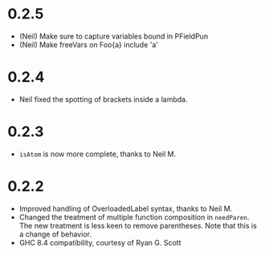 # 0.2.5
 - (Neil) Make sure to capture variables bound in PFieldPun 
 - (Neil) Make freeVars on Foo{a} include 'a'
# 0.2.4
 - Neil fixed the spotting of brackets inside a lambda.
# 0.2.3
 - `isAtom` is now more complete, thanks to Neil M.
# 0.2.2
 - Improved handling of OverloadedLabel syntax, thanks to Neil M.
 - Changed the treatment of multiple function composition in `needParen`.
    The new treatment is less keen to remove parentheses.
    Note that this is a change of behavior.
 - GHC 8.4 compatibility, courtesy of Ryan G. Scott
